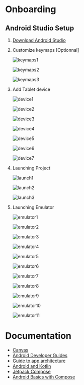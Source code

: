 # Onboarding

## Android Studio Setup

1. [Download Android Studio](https://developer.android.com/studio)

2. Customize keymaps [Optionnal]

    ![keymaps1](..\mobile\docs\keymaps1.png)

    ![keymaps2](..\mobile\docs\keymaps2.png)

    ![keymaps3](..\mobile\docs\keymaps3.png)

3. Add Tablet device

    ![device1](..\mobile\docs\device1.png)

    ![device2](..\mobile\docs\device2.png)

    ![device3](..\mobile\docs\device3.png)

    ![device4](..\mobile\docs\device4.png)

    ![device5](..\mobile\docs\device5.png)

    ![device6](..\mobile\docs\device6.png)

    ![device7](..\mobile\docs\device7.png)

4. Launching Project

    ![launch1](..\mobile\docs\launch1.png)

    ![launch2](..\mobile\docs\launch2.png)

    ![launch3](..\mobile\docs\launch3.png)

5. Launching Emulator

    ![emulator1](..\mobile\docs\emulator1.png)

    ![emulator2](..\mobile\docs\emulator2.png)

    ![emulator3](..\mobile\docs\emulator3.png)

    ![emulator4](..\mobile\docs\emulator4.png)

    ![emulator5](..\mobile\docs\emulator5.png)

    ![emulator6](..\mobile\docs\emulator6.png)

    ![emulator7](..\mobile\docs\emulator7.png)

    ![emulator8](..\mobile\docs\emulator8.png)

    ![emulator9](..\mobile\docs\emulator9.png)

    ![emulator10](..\mobile\docs\emulator10.png)

    ![emulator11](..\mobile\docs\emulator11.png)

# Documentation

-   [Canvas](https://developer.android.com/reference/android/graphics/Canvas)
-   [Android Developer Guides](https://developer.android.com/guide/)
-   [Guide to app architecture](https://developer.android.com/topic/architecture)
-   [Android and Kotlin](https://developer.android.com/kotlin)
-   [Jetpack Compose](https://developer.android.com/jetpack/compose)
-   [Android Basics with Compose](https://developer.android.com/courses/android-basics-compose/course)

